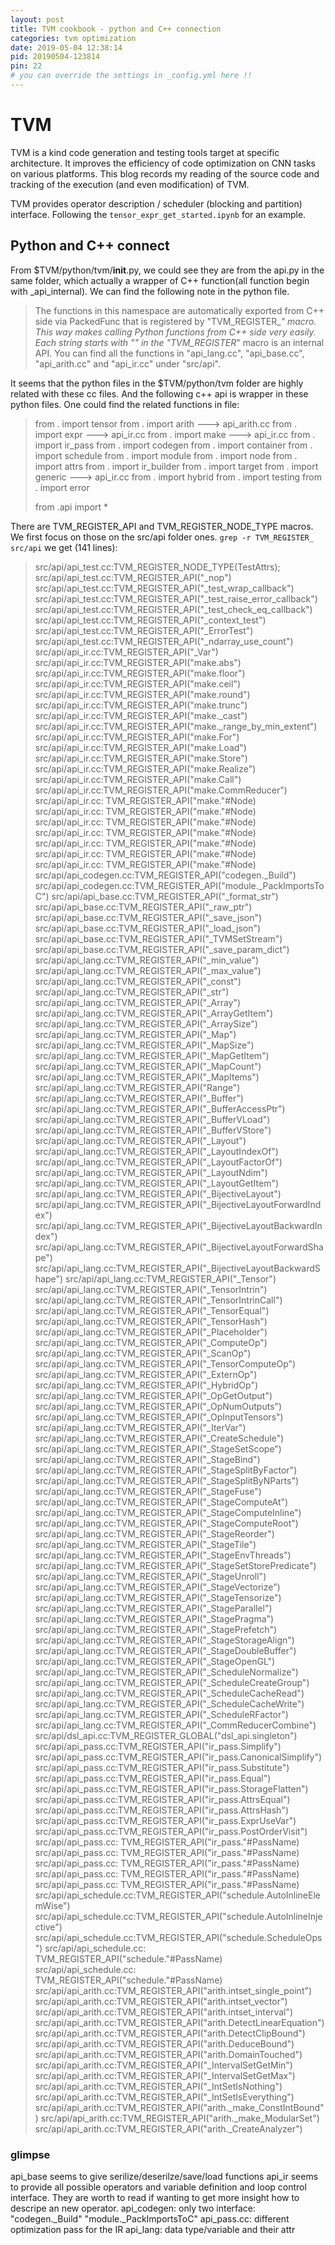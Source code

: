 ```yaml
---
layout: post
title: TVM cookbook - python and C++ connection
categories: tvm optimization
date: 2019-05-04 12:38:14
pid: 20190504-123814
pin: 22
# you can override the settings in _config.yml here !!
---
```


# TVM
TVM is a kind code generation and testing tools target at specific architecture. It improves the efficiency of code optimization on CNN tasks on various platforms.
This blog records my reading of the source code and tracking of the execution (and even modification) of TVM.

TVM provides operator description / scheduler (blocking and partition) interface. Following the `tensor_expr_get_started.ipynb` for an example.

## Python and C++ connect

From $TVM/python/tvm/__init__.py, we could see they are from the api.py in the same folder, which actually a wrapper of C++ function(all function begin with _api_internal). We can find the following note in the python file.
> The functions in this namespace are automatically exported from C++ side via PackedFunc
> that is registered by "TVM_REGISTER_*" macro. This way makes calling Python functions from C++
> side very easily.
> Each string starts with "_" in the "TVM_REGISTER_*" macro is an internal API. You can find
> all the functions in "api_lang.cc", "api_base.cc", "api_arith.cc" and "api_ir.cc" under "src/api".

It seems that the python files in the $TVM/python/tvm folder are highly related with these cc files. And the following c++ api is wrapper in these python files. One could find the related functions in file:

> from . import tensor
> from . import arith        ---> api_arith.cc
> from . import expr         ---> api_ir.cc
> from . import make         ---> api_ir.cc
> from . import ir_pass
> from . import codegen
> from . import container
> from . import schedule
> from . import module
> from . import node
> from . import attrs
> from . import ir_builder
> from . import target
> from . import generic     ---> api_ir.cc
> from . import hybrid
> from . import testing
> from . import error
>
> from .api import *
> 

There are TVM_REGISTER_API and TVM_REGISTER_NODE_TYPE macros. We first focus on those on the src/api folder ones.
`grep -r TVM_REGISTER_ src/api` we get (141 lines):

> src/api/api_test.cc:TVM_REGISTER_NODE_TYPE(TestAttrs);
> src/api/api_test.cc:TVM_REGISTER_API("_nop")
> src/api/api_test.cc:TVM_REGISTER_API("_test_wrap_callback")
> src/api/api_test.cc:TVM_REGISTER_API("_test_raise_error_callback")
> src/api/api_test.cc:TVM_REGISTER_API("_test_check_eq_callback")
> src/api/api_test.cc:TVM_REGISTER_API("_context_test")
> src/api/api_test.cc:TVM_REGISTER_API("_ErrorTest")
> src/api/api_test.cc:TVM_REGISTER_API("_ndarray_use_count")
> src/api/api_ir.cc:TVM_REGISTER_API("_Var")
> src/api/api_ir.cc:TVM_REGISTER_API("make.abs")
> src/api/api_ir.cc:TVM_REGISTER_API("make.floor")
> src/api/api_ir.cc:TVM_REGISTER_API("make.ceil")
> src/api/api_ir.cc:TVM_REGISTER_API("make.round")
> src/api/api_ir.cc:TVM_REGISTER_API("make.trunc")
> src/api/api_ir.cc:TVM_REGISTER_API("make._cast")
> src/api/api_ir.cc:TVM_REGISTER_API("make._range_by_min_extent")
> src/api/api_ir.cc:TVM_REGISTER_API("make.For")
> src/api/api_ir.cc:TVM_REGISTER_API("make.Load")
> src/api/api_ir.cc:TVM_REGISTER_API("make.Store")
> src/api/api_ir.cc:TVM_REGISTER_API("make.Realize")
> src/api/api_ir.cc:TVM_REGISTER_API("make.Call")
> src/api/api_ir.cc:TVM_REGISTER_API("make.CommReducer")
> src/api/api_ir.cc:  TVM_REGISTER_API("make."#Node)                             \
> src/api/api_ir.cc:  TVM_REGISTER_API("make."#Node)                             \
> src/api/api_ir.cc:  TVM_REGISTER_API("make."#Node)                             \
> src/api/api_ir.cc:  TVM_REGISTER_API("make."#Node)                                        \
> src/api/api_ir.cc:  TVM_REGISTER_API("make."#Node)                                        \
> src/api/api_ir.cc:  TVM_REGISTER_API("make."#Node)                             \
> src/api/api_ir.cc:  TVM_REGISTER_API("make."#Node)                                        \
> src/api/api_codegen.cc:TVM_REGISTER_API("codegen._Build")
> src/api/api_codegen.cc:TVM_REGISTER_API("module._PackImportsToC")
> src/api/api_base.cc:TVM_REGISTER_API("_format_str")
> src/api/api_base.cc:TVM_REGISTER_API("_raw_ptr")
> src/api/api_base.cc:TVM_REGISTER_API("_save_json")
> src/api/api_base.cc:TVM_REGISTER_API("_load_json")
> src/api/api_base.cc:TVM_REGISTER_API("_TVMSetStream")
> src/api/api_base.cc:TVM_REGISTER_API("_save_param_dict")
> src/api/api_lang.cc:TVM_REGISTER_API("_min_value")
> src/api/api_lang.cc:TVM_REGISTER_API("_max_value")
> src/api/api_lang.cc:TVM_REGISTER_API("_const")
> src/api/api_lang.cc:TVM_REGISTER_API("_str")
> src/api/api_lang.cc:TVM_REGISTER_API("_Array")
> src/api/api_lang.cc:TVM_REGISTER_API("_ArrayGetItem")
> src/api/api_lang.cc:TVM_REGISTER_API("_ArraySize")
> src/api/api_lang.cc:TVM_REGISTER_API("_Map")
> src/api/api_lang.cc:TVM_REGISTER_API("_MapSize")
> src/api/api_lang.cc:TVM_REGISTER_API("_MapGetItem")
> src/api/api_lang.cc:TVM_REGISTER_API("_MapCount")
> src/api/api_lang.cc:TVM_REGISTER_API("_MapItems")
> src/api/api_lang.cc:TVM_REGISTER_API("Range")
> src/api/api_lang.cc:TVM_REGISTER_API("_Buffer")
> src/api/api_lang.cc:TVM_REGISTER_API("_BufferAccessPtr")
> src/api/api_lang.cc:TVM_REGISTER_API("_BufferVLoad")
> src/api/api_lang.cc:TVM_REGISTER_API("_BufferVStore")
> src/api/api_lang.cc:TVM_REGISTER_API("_Layout")
> src/api/api_lang.cc:TVM_REGISTER_API("_LayoutIndexOf")
> src/api/api_lang.cc:TVM_REGISTER_API("_LayoutFactorOf")
> src/api/api_lang.cc:TVM_REGISTER_API("_LayoutNdim")
> src/api/api_lang.cc:TVM_REGISTER_API("_LayoutGetItem")
> src/api/api_lang.cc:TVM_REGISTER_API("_BijectiveLayout")
> src/api/api_lang.cc:TVM_REGISTER_API("_BijectiveLayoutForwardIndex")
> src/api/api_lang.cc:TVM_REGISTER_API("_BijectiveLayoutBackwardIndex")
> src/api/api_lang.cc:TVM_REGISTER_API("_BijectiveLayoutForwardShape")
> src/api/api_lang.cc:TVM_REGISTER_API("_BijectiveLayoutBackwardShape")
> src/api/api_lang.cc:TVM_REGISTER_API("_Tensor")
> src/api/api_lang.cc:TVM_REGISTER_API("_TensorIntrin")
> src/api/api_lang.cc:TVM_REGISTER_API("_TensorIntrinCall")
> src/api/api_lang.cc:TVM_REGISTER_API("_TensorEqual")
> src/api/api_lang.cc:TVM_REGISTER_API("_TensorHash")
> src/api/api_lang.cc:TVM_REGISTER_API("_Placeholder")
> src/api/api_lang.cc:TVM_REGISTER_API("_ComputeOp")
> src/api/api_lang.cc:TVM_REGISTER_API("_ScanOp")
> src/api/api_lang.cc:TVM_REGISTER_API("_TensorComputeOp")
> src/api/api_lang.cc:TVM_REGISTER_API("_ExternOp")
> src/api/api_lang.cc:TVM_REGISTER_API("_HybridOp")
> src/api/api_lang.cc:TVM_REGISTER_API("_OpGetOutput")
> src/api/api_lang.cc:TVM_REGISTER_API("_OpNumOutputs")
> src/api/api_lang.cc:TVM_REGISTER_API("_OpInputTensors")
> src/api/api_lang.cc:TVM_REGISTER_API("_IterVar")
> src/api/api_lang.cc:TVM_REGISTER_API("_CreateSchedule")
> src/api/api_lang.cc:TVM_REGISTER_API("_StageSetScope")
> src/api/api_lang.cc:TVM_REGISTER_API("_StageBind")
> src/api/api_lang.cc:TVM_REGISTER_API("_StageSplitByFactor")
> src/api/api_lang.cc:TVM_REGISTER_API("_StageSplitByNParts")
> src/api/api_lang.cc:TVM_REGISTER_API("_StageFuse")
> src/api/api_lang.cc:TVM_REGISTER_API("_StageComputeAt")
> src/api/api_lang.cc:TVM_REGISTER_API("_StageComputeInline")
> src/api/api_lang.cc:TVM_REGISTER_API("_StageComputeRoot")
> src/api/api_lang.cc:TVM_REGISTER_API("_StageReorder")
> src/api/api_lang.cc:TVM_REGISTER_API("_StageTile")
> src/api/api_lang.cc:TVM_REGISTER_API("_StageEnvThreads")
> src/api/api_lang.cc:TVM_REGISTER_API("_StageSetStorePredicate")
> src/api/api_lang.cc:TVM_REGISTER_API("_StageUnroll")
> src/api/api_lang.cc:TVM_REGISTER_API("_StageVectorize")
> src/api/api_lang.cc:TVM_REGISTER_API("_StageTensorize")
> src/api/api_lang.cc:TVM_REGISTER_API("_StageParallel")
> src/api/api_lang.cc:TVM_REGISTER_API("_StagePragma")
> src/api/api_lang.cc:TVM_REGISTER_API("_StagePrefetch")
> src/api/api_lang.cc:TVM_REGISTER_API("_StageStorageAlign")
> src/api/api_lang.cc:TVM_REGISTER_API("_StageDoubleBuffer")
> src/api/api_lang.cc:TVM_REGISTER_API("_StageOpenGL")
> src/api/api_lang.cc:TVM_REGISTER_API("_ScheduleNormalize")
> src/api/api_lang.cc:TVM_REGISTER_API("_ScheduleCreateGroup")
> src/api/api_lang.cc:TVM_REGISTER_API("_ScheduleCacheRead")
> src/api/api_lang.cc:TVM_REGISTER_API("_ScheduleCacheWrite")
> src/api/api_lang.cc:TVM_REGISTER_API("_ScheduleRFactor")
> src/api/api_lang.cc:TVM_REGISTER_API("_CommReducerCombine")
> src/api/dsl_api.cc:TVM_REGISTER_GLOBAL("dsl_api.singleton")
> src/api/api_pass.cc:TVM_REGISTER_API("ir_pass.Simplify")
> src/api/api_pass.cc:TVM_REGISTER_API("ir_pass.CanonicalSimplify")
> src/api/api_pass.cc:TVM_REGISTER_API("ir_pass.Substitute")
> src/api/api_pass.cc:TVM_REGISTER_API("ir_pass.Equal")
> src/api/api_pass.cc:TVM_REGISTER_API("ir_pass.StorageFlatten")
> src/api/api_pass.cc:TVM_REGISTER_API("ir_pass.AttrsEqual")
> src/api/api_pass.cc:TVM_REGISTER_API("ir_pass.AttrsHash")
> src/api/api_pass.cc:TVM_REGISTER_API("ir_pass.ExprUseVar")
> src/api/api_pass.cc:TVM_REGISTER_API("ir_pass.PostOrderVisit")
> src/api/api_pass.cc:  TVM_REGISTER_API("ir_pass."#PassName)                           \
> src/api/api_pass.cc:  TVM_REGISTER_API("ir_pass."#PassName)                           \
> src/api/api_pass.cc:  TVM_REGISTER_API("ir_pass."#PassName)                                 \
> src/api/api_pass.cc:  TVM_REGISTER_API("ir_pass."#PassName)                                 \
> src/api/api_pass.cc:  TVM_REGISTER_API("ir_pass."#PassName)                                 \
> src/api/api_schedule.cc:TVM_REGISTER_API("schedule.AutoInlineElemWise")
> src/api/api_schedule.cc:TVM_REGISTER_API("schedule.AutoInlineInjective")
> src/api/api_schedule.cc:TVM_REGISTER_API("schedule.ScheduleOps")
> src/api/api_schedule.cc:  TVM_REGISTER_API("schedule."#PassName)                          \
> src/api/api_schedule.cc:  TVM_REGISTER_API("schedule."#PassName)                          \
> src/api/api_arith.cc:TVM_REGISTER_API("arith.intset_single_point")
> src/api/api_arith.cc:TVM_REGISTER_API("arith.intset_vector")
> src/api/api_arith.cc:TVM_REGISTER_API("arith.intset_interval")
> src/api/api_arith.cc:TVM_REGISTER_API("arith.DetectLinearEquation")
> src/api/api_arith.cc:TVM_REGISTER_API("arith.DetectClipBound")
> src/api/api_arith.cc:TVM_REGISTER_API("arith.DeduceBound")
> src/api/api_arith.cc:TVM_REGISTER_API("arith.DomainTouched")
> src/api/api_arith.cc:TVM_REGISTER_API("_IntervalSetGetMin")
> src/api/api_arith.cc:TVM_REGISTER_API("_IntervalSetGetMax")
> src/api/api_arith.cc:TVM_REGISTER_API("_IntSetIsNothing")
> src/api/api_arith.cc:TVM_REGISTER_API("_IntSetIsEverything")
> src/api/api_arith.cc:TVM_REGISTER_API("arith._make_ConstIntBound")
> src/api/api_arith.cc:TVM_REGISTER_API("arith._make_ModularSet")
> src/api/api_arith.cc:TVM_REGISTER_API("arith._CreateAnalyzer")

### glimpse
api_base seems to give serilize/deserilze/save/load functions
api_ir seems to provide all possible operators and variable definition and loop control interface. They are worth to read if wanting to get more insight how to descripe an new operator.
api_codegen: only two interface: "codegen._Build" "module._PackImportsToC"
api_pass.cc: different optimization pass for the IR
api_lang: data type/variable and their attr

